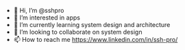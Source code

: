 - 👋 Hi, I’m @sshpro
- 👀 I’m interested in apps
- 🌱 I’m currently learning system design and architecture
- 💞️ I’m looking to collaborate on system design
- 📫 How to reach me https://www.linkedin.com/in/ssh-pro/

<!---
ssh-dev/ssh-dev is a ✨ special ✨ repository because its `README.md` (this file) appears on your GitHub profile.
You can click the Preview link to take a look at your changes.
--->
